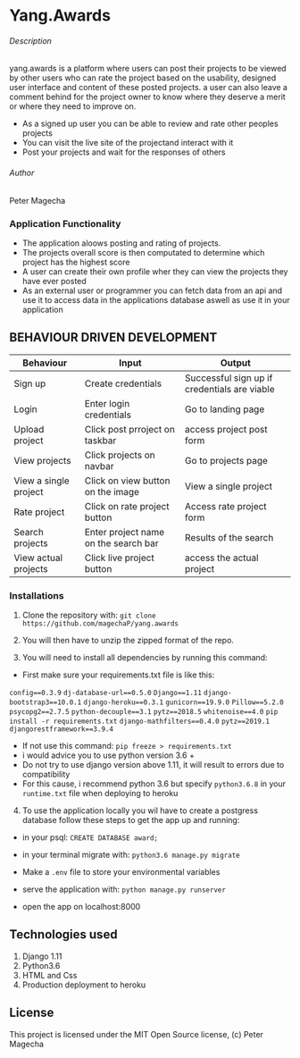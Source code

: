 # Yang.Awards
###### Description
yang.awards is a platform where users can post their projects to be viewed by other users who can rate the 
project based on the usability, designed user interface and content of these posted projects. a user can also leave a comment behind for the project owner to know where they deserve a merit or where they 
need to improve on.
* As a signed up user you can be able to review and rate other peoples projects
* You can visit the live site of the projectand interact with it
* Post your projects and wait for the responses of others
###### Author
Peter Magecha

### Application Functionality
* The application aloows posting and rating of projects.
* The projects overall score is then computated to determine which project has the highest score
* A user can create their own profile wher they can view the projects they have ever posted
* As an external user or programmer you can fetch data from an api and use it to access data in the applications database aswell as use it in your application

## BEHAVIOUR DRIVEN DEVELOPMENT

| Behaviour | Input  | Output |
| -- |-- |--|
|Sign up| Create credentials| Successful sign up if credentials are viable|
|Login|Enter login credentials | Go to landing page|
|Upload project|Click post prroject on taskbar |access project post form|
|View projects|Click projects on navbar| Go to projects page|
|View a single project|Click on view button on the image|View a single project|
|Rate project|Click on rate project button|Access rate project form|
|Search projects|Enter project name on the search bar|Results of the search|
|View actual projects|Click live project button|access the actual project |

### Installations

1. Clone the repository with:
`git clone https://github.com/magechaP/yang.awards`
2. You will then have to unzip the zipped format of the repo.

3. You will need to install all dependencies by running this command:
* First make sure your requirements.txt file is like this:

`config==0.3.9`
`dj-database-url==0.5.0`
`Django==1.11`
`django-bootstrap3==10.0.1`
`django-heroku==0.3.1`
`gunicorn==19.9.0`
`Pillow==5.2.0`
`psycopg2==2.7.5`
`python-decouple==3.1`
`pytz==2018.5`
`whitenoise==4.0`
`pip install -r requirements.txt`
`django-mathfilters==0.4.0`
`pytz==2019.1`
`djangorestframework==3.9.4`

* If not use this command:
`pip freeze > requirements.txt`
* i would advice you to use python version 3.6 +
* Do not try to use django version above 1.11, it will result to errors due to compatibility
* For this cause, i recommend python 3.6 but specify `python3.6.8` in your `runtime.txt` file when deploying to heroku

4. To use the application locally you wil have to create a postgress database
follow these steps to get the app up and running:
* in your psql:
`CREATE DATABASE award;`
* in your terminal migrate with:
`python3.6 manage.py migrate`
* Make a `.env` file to store your environmental variables

* serve the application with:
`python manage.py runserver`
* open the app on localhost:8000

## Technologies used
1. Django 1.11
2. Python3.6
3. HTML and Css
4. Production deployment to heroku
## License
This project is licensed under the MIT Open Source license, (c) Peter Magecha